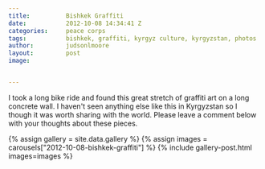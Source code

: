 ```yaml
---
title:			Bishkek Graffiti
date:			2012-10-08 14:34:41 Z
categories:		peace corps
tags:			bishkek, graffiti, kyrgyz culture, kyrgyzstan, photos
author:			judsonlmoore
layout:			post
image:			


---
```


I took a long bike ride and found this great stretch of graffiti art on a long concrete wall. I haven't seen anything else like this in Kyrgyzstan so I though it was worth sharing with the world. Please leave a comment below with your thoughts about these pieces.

{% assign gallery = site.data.gallery %}
{% assign images = carousels["2012-10-08-bishkek-graffiti"] %}
{% include gallery-post.html images=images %}
